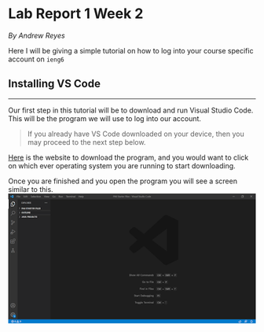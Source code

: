 # Lab Report 1 Week 2
*By Andrew Reyes*

Here I will be giving a simple tutorial on how to log into your course specific account on `ieng6`

## Installing VS Code
***

Our first step in this tutorial will be to download and run Visual Studio Code. This will be the program we will use to log into our account. 

> If you already have VS Code downloaded on your device, then you may proceed to the next step below.

[Here](https://code.visualstudio.com/) is the website to download the program, and you would want to click on which ever operating system you are running to start downloading. 

Once you are finished and you open the program you will see a screen similar to this.
![Image](labreport1_1.png)